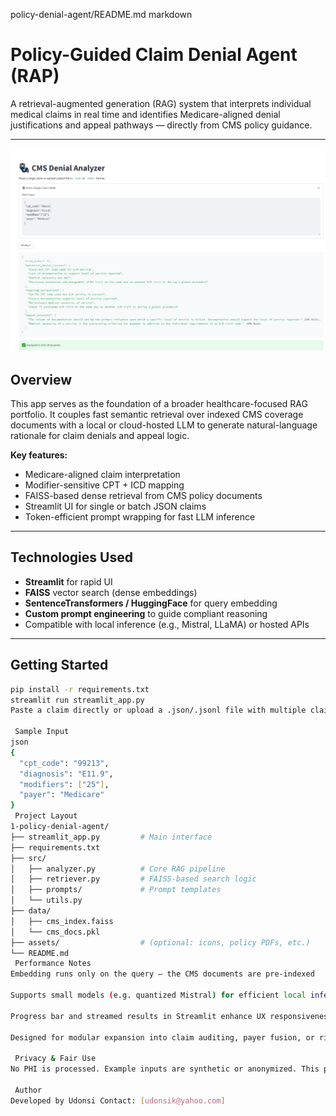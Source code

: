 policy-denial-agent/README.md
markdown
# Policy-Guided Claim Denial Agent (RAP)

A retrieval-augmented generation (RAG) system that interprets individual medical claims in real time and identifies Medicare-aligned denial justifications and appeal pathways — directly from CMS policy guidance.

---

![app screenshot](images/denial_analyzer.PNG)


##  Overview

This app serves as the foundation of a broader healthcare-focused RAG portfolio. It couples fast semantic retrieval over indexed CMS coverage documents with a local or cloud-hosted LLM to generate natural-language rationale for claim denials and appeal logic.

**Key features:**
- Medicare-aligned claim interpretation
- Modifier-sensitive CPT + ICD mapping
- FAISS-based dense retrieval from CMS policy documents
- Streamlit UI for single or batch JSON claims
- Token-efficient prompt wrapping for fast LLM inference

---

##  Technologies Used

- **Streamlit** for rapid UI
- **FAISS** vector search (dense embeddings)
- **SentenceTransformers / HuggingFace** for query embedding
- **Custom prompt engineering** to guide compliant reasoning
- Compatible with local inference (e.g., Mistral, LLaMA) or hosted APIs

---

##  Getting Started

```bash
pip install -r requirements.txt
streamlit run streamlit_app.py
Paste a claim directly or upload a .json/.jsonl file with multiple claims.

 Sample Input
json
{
  "cpt_code": "99213",
  "diagnosis": "E11.9",
  "modifiers": ["25"],
  "payer": "Medicare"
}
 Project Layout
1-policy-denial-agent/
├── streamlit_app.py         # Main interface
├── requirements.txt
├── src/
│   ├── analyzer.py          # Core RAG pipeline
│   ├── retriever.py         # FAISS-based search logic
│   ├── prompts/             # Prompt templates
│   └── utils.py
├── data/
│   ├── cms_index.faiss
│   └── cms_docs.pkl
├── assets/                  # (optional: icons, policy PDFs, etc.)
└── README.md
 Performance Notes
Embedding runs only on the query — the CMS documents are pre-indexed

Supports small models (e.g. quantized Mistral) for efficient local inference

Progress bar and streamed results in Streamlit enhance UX responsiveness

Designed for modular expansion into claim auditing, payer fusion, or risk stratification

 Privacy & Fair Use
No PHI is processed. Example inputs are synthetic or anonymized. This project is intended for educational, research, and demo use only.

 Author
Developed by Udonsi Contact: [udonsik@yahoo.com]


